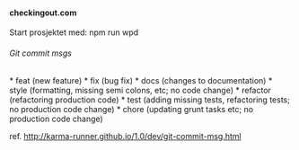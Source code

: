 <h4>checkingout.com</h4>

Start prosjektet med: npm run wpd


<h6>Git commit msgs</h6>
* feat (new feature)
* fix (bug fix)
* docs (changes to documentation)
* style (formatting, missing semi colons, etc; no code change)
* refactor (refactoring production code)
* test (adding missing tests, refactoring tests; no production code change)
* chore (updating grunt tasks etc; no production code change)

ref. http://karma-runner.github.io/1.0/dev/git-commit-msg.html
